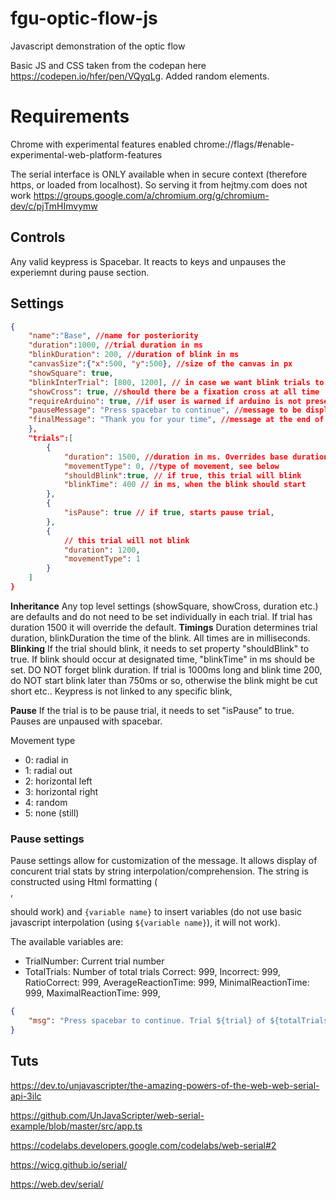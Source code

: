 # fgu-optic-flow-js
Javascript demonstration of the optic flow

Basic JS and CSS taken from the codepan here https://codepen.io/hfer/pen/VQyqLg. Added random elements.

# Requirements
Chrome with experimental features enabled
chrome://flags/#enable-experimental-web-platform-features

The serial interface is ONLY available when in secure context (therefore https, or loaded from localhost). So serving it from hejtmy.com does not work
https://groups.google.com/a/chromium.org/g/chromium-dev/c/pjTmHImvymw

## Controls
Any valid keypress is Spacebar. It reacts to keys and unpauses the experiemnt during pause section.

## Settings 
```json
{
    "name":"Base", //name for posteriority
    "duration":1000, //trial duration in ms
    "blinkDuration": 200, //duration of blink in ms
    "canvasSize":{"x":500, "y":500}, //size of the canvas in px
    "showSquare": true,
    "blinkInterTrial": [800, 1200], // in case we want blink trials to be randomized
    "showCross": true, //should there be a fixation cross at all time
    "requireArduino": true, //if user is warned if arduino is not present. Can still continue, false just disables the warning
    "pauseMessage": "Press spacebar to continue", //message to be displayed. See below for formatting and options to 
    "finalMessage": "Thank you for your time", //message at the end of the experiment. allows same formatting as pauseMessage
    },
    "trials":[
        {
            "duration": 1500, //duration in ms. Overrides base duration
            "movementType": 0, //type of movement, see below
            "shouldBlink":true, // if true, this trial will blink
            "blinkTime": 400 // in ms, when the blink should start
        },
        {
            "isPause": true // if true, starts pause trial,
        },
        {
            // this trial will not blink
            "duration": 1200,
            "movementType": 1
        }
    ]
}
```

**Inheritance** Any top level settings (showSquare, showCross, duration etc.) are defaults and do not need to be set individually in each trial.  If trial has duration 1500 it will override the default. 
**Timings** Duration determines trial duration, blinkDuration the time of the blink. All times are in milliseconds. 
**Blinking** If the trial should blink, it needs to set property "shouldBlink" to true. If blink should occur at designated time, "blinkTime" in ms should be set. DO NOT forget blink duration. If trial is 1000ms long and blink time 200, do NOT start blink later than 750ms or so, otherwise the blink might be cut short etc.. Keypress is not linked to any specific blink,

**Pause** If the trial is to be pause trial, it needs to set "isPause" to true. Pauses are unpaused with spacebar.

Movement type

- 0: radial in
- 1: radial out
- 2: horizontal left
- 3: horizontal right
- 4: random
- 5: none (still)

### Pause settings

Pause settings allow for customization of the message. It allows display of concurent trial stats by string interpolation/comprehension. The string is constructed using Html formatting (<br>, <p> should work) and `{variable name}` to insert variables (do not use basic javascript interpolation (using `${variable name}`), it will not work).

The available variables are:
- TrialNumber: Current trial number
- TotalTrials: Number of total trials
Correct: 999,
    Incorrect: 999,
    RatioCorrect: 999,
    AverageReactionTime: 999,
    MinimalReactionTime: 999,
    MaximalReactionTime: 999,


```json
{
    "msg": "Press spacebar to continue. Trial ${trial} of ${totalTrials}."
}
```

## Tuts
https://dev.to/unjavascripter/the-amazing-powers-of-the-web-web-serial-api-3ilc

https://github.com/UnJavaScripter/web-serial-example/blob/master/src/app.ts

https://codelabs.developers.google.com/codelabs/web-serial#2

https://wicg.github.io/serial/

https://web.dev/serial/
